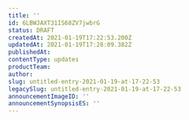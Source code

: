 ```yaml
---
title: ''
id: 6LBWJAXT31IS68ZV7jwbrG
status: DRAFT
createdAt: 2021-01-19T17:22:53.200Z
updatedAt: 2021-01-19T17:28:09.382Z
publishedAt: 
contentType: updates
productTeam: 
author: 
slug: untitled-entry-2021-01-19-at-17-22-53
legacySlug: untitled-entry-2021-01-19-at-17-22-53
announcementImageID: ''
announcementSynopsisES: ''
---
```



